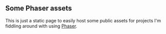 ## Some Phaser assets

This is just a static page to easily host some public assets for projects I'm fiddling around with using [Phaser](https://phaser.io/).

